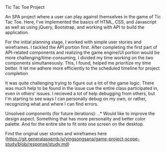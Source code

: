 Tic Tac Toe Project

An SPA project where a user can play against themselves in the game of Tic Tac Toe. Here, I've implemented the basics of HTML, CSS, and Javascript as well as using jQuery, Bootstrap, and working with API to build the application.

For the initial planning stage, I worked with simple user stories and wireframes. I tackled the API portion first. After completing the first part of API-related components and realizing the game engine/UI portion would be more challenging/time-consuming, I divided my time working on the two components simultaneously. This, I found, helped me prioritize my time better. It let me adhere more efficiently to the scheduled timeline for project completion

It was quite challenging trying to figure out a lot of the game logic. There was much help to be found in the issue cue the entire class participated in, even in others' issues. I recieved a lot of help debugging from others, but I'm starting to see ways I can personally debug on my own, or rather, recognizing what and where I can find errors.

Unsolved components (for future iterations):
..* Would like to improve the design aspect. Something that has more personality and better color palette. And for the entire site to fit onto one screen on the desktop.



Find the original user stories and wireframes here (https://git.generalassemb.ly/yingsongsana/game-project-scope-study/blob/response/study.md)

